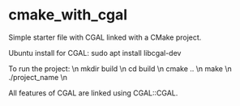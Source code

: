 # cmake_with_cgal
Simple starter file with CGAL linked with a CMake project.

Ubuntu install for CGAL: sudo apt install libcgal-dev

To run the project: \n
mkdir build \n
cd build \n
cmake .. \n
make  \n
./project_name \n

All features of CGAL are linked using CGAL::CGAL.

